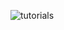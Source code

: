 ![tutorials](https://user-images.githubusercontent.com/67686187/142153208-50165d70-f98d-4025-978e-ee9f998f7aee.jpg)
